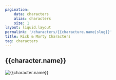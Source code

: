 ```yaml
---
pagination:
    data: characters
    alias: characters
    size: 1
layout: liquid.layout
permalink: '/characters/{{characture.name|slug}}'
title: Rick & Morty Characters
tag: characters
---
```


## {{character.name}}

![{{character.name}}]({{character.image}})

